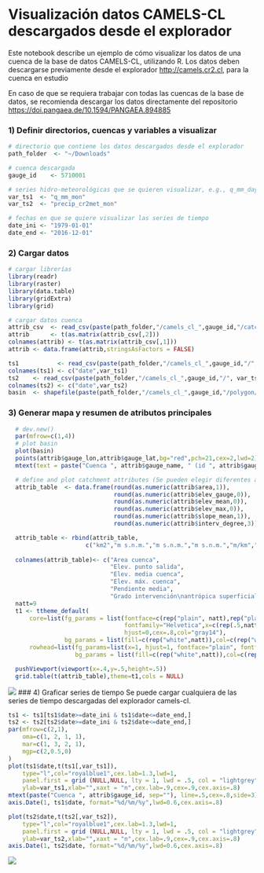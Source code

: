 Visualización datos CAMELS-CL descargados desde el explorador
================

Este notebook describe un ejemplo de cómo visualizar los datos de una cuenca de la base de datos CAMELS-CL, utilizando R. Los datos deben descargarse previamente desde el explorador <http://camels.cr2.cl>, para la cuenca en estudio

En caso de que se requiera trabajar con todas las cuencas de la base de datos, se recomienda descargar los datos directamente del repositorio <https://doi.pangaea.de/10.1594/PANGAEA.894885>

### 1) Definir directorios, cuencas y variables a visualizar

``` r
# directorio que contiene los datos descargados desde el explorador
path_folder  <- "~/Downloads"

# cuenca descargada 
gauge_id    <- 5710001 

# series hidro-meteorológicas que se quieren visualizar, e.g., q_mm_day, precip_cr2met_day, tmean_cr2met_day, pet_hargreaves_day, q_mm_mon, precip_cr2met_mon, tmean_cr2met_mon, pet_hargreaves_mon, etc.
var_ts1  <- "q_mm_mon"
var_ts2  <- "precip_cr2met_mon"

# fechas en que se quiere visualizar las series de tiempo
date_ini <- "1979-01-01"
date_end <- "2016-12-01"
```

### 2) Cargar datos

``` r
# cargar librerías
library(readr)
library(raster)
library(data.table)
library(gridExtra)
library(grid)

# cargar datos cuenca
attrib_csv  <- read_csv(paste(path_folder,"/camels_cl_",gauge_id,"/catchment_attributes.csv",sep=""),col_names = FALSE)
attrib      <- t(as.matrix(attrib_csv[,2]))
colnames(attrib) <- t(as.matrix(attrib_csv[,1]))
attrib <- data.frame(attrib,stringsAsFactors = FALSE)

ts1           <- read_csv(paste(path_folder,"/camels_cl_",gauge_id,"/", var_ts1, ".csv",sep=""))
colnames(ts1) <- c("date",var_ts1)
ts2    <- read_csv(paste(path_folder,"/camels_cl_",gauge_id,"/", var_ts2, ".csv",sep=""))
colnames(ts2) <- c("date",var_ts2)
basin  <- shapefile(paste(path_folder,"/camels_cl_",gauge_id,"/polygon/polygon.shp",sep=""))
```

### 3) Generar mapa y resumen de atributos principales

``` r
  # dev.new()
  par(mfrow=c(1,4))
  # plot basin
  plot(basin)
  points(attrib$gauge_lon,attrib$gauge_lat,bg="red",pch=21,cex=2,lwd=2)
  mtext(text = paste("Cuenca ", attrib$gauge_name, " (id ", attrib$gauge_id, ")",sep=""),side = 3, cex=1,font=2,col="gray14",line = 0,adj=0)

  # define and plot catchment attributes (Se pueden elegir diferentes atributos).     
  attrib_table  <- data.frame(round(as.numeric(attrib$area,1)),
                              round(as.numeric(attrib$elev_gauge,0)),
                              round(as.numeric(attrib$elev_mean,0)),
                              round(as.numeric(attrib$elev_max,0)),
                              round(as.numeric(attrib$slope_mean,1)),
                              round(as.numeric(attrib$interv_degree,3)))

  attrib_table <- rbind(attrib_table,
                      c("km2","m s.n.m.","m s.n.m.","m s.n.m.","m/km","-"))
    
  colnames(attrib_table)<- c("Area cuenca",
                             "Elev. punto salida",
                             "Elev. media cuenca",
                             "Elev. máx. cuenca",
                             "Pendiente media",
                             "Grado intervención\nantrópica superficial")
  natt=9
  t1 <- ttheme_default(
      core=list(fg_params = list(fontface=c(rep("plain", natt),rep("plain", natt)),
                                 fontfamily="Helvetica",x=c(rep(.5,natt),rep(0.05,natt)),
                                 hjust=0,cex=.8,col="gray14"),
                bg_params = list(fill=c(rep("white",natt)),col=c(rep("white",natt)),alpha = 0)),
      rowhead=list(fg_params=list(x=1, hjust=1, fontface="plain", fontfamily="Helvetica",cex=.8,col="gray14"),
                   bg_params = list(fill=c(rep("white",natt)),col=c(rep("white",natt)),alpha = 0)),padding = unit(c(0.8, .9), "lines"))

  pushViewport(viewport(x=.4,y=.5,height=.5))
  grid.table(t(attrib_table),theme=t1,cols = NULL)
```

![](load_visualise_data_files/figure-markdown_github/unnamed-chunk-3-1.png) \#\#\# 4) Graficar series de tiempo Se puede cargar cualquiera de las series de tiempo descargadas del explorador camels-cl.

``` r
ts1 <- ts1[ts1$date>=date_ini & ts1$date<=date_end,]
ts2 <- ts2[ts2$date>=date_ini & ts2$date<=date_end,]
par(mfrow=c(2,1),
    oma=c(1, 2, 1, 1),
    mar=c(1, 3, 2, 1),
    mgp=c(2,0.5,0)
)
plot(ts1$date,t(ts1[,var_ts1]),
    type="l",col="royalblue1",cex.lab=1.3,lwd=1,
    panel.first = grid (NULL,NULL, lty = 1, lwd = .5, col = "lightgrey"),
    ylab=var_ts1,xlab="",xaxt = "n",cex.lab=.9,cex=.9,cex.axis=.8)
mtext(paste("Cuenca ", attrib$gauge_id, sep=""), line=.5,cex=.8,side=3)
axis.Date(1, ts1$date, format="%d/%m/%y",lwd=0.6,cex.axis=.8)

plot(ts2$date,t(ts2[,var_ts2]),
    type="l",col="royalblue1",cex.lab=1.3,lwd=1,
    panel.first = grid (NULL,NULL, lty = 1, lwd = .5, col = "lightgrey"),
    ylab=var_ts2,xlab="",xaxt = "n",cex.lab=.9,cex=.9,cex.axis=.8)
axis.Date(1, ts2$date, format="%d/%m/%y",lwd=0.6,cex.axis=.8)
```

![](load_visualise_data_files/figure-markdown_github/unnamed-chunk-4-1.png)
